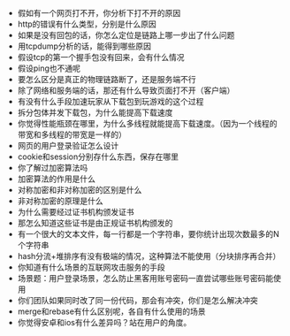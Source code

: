 + 假如有一个网页打不开，你分析下打不开的原因
+ http的错误有什么类型，分别是什么原因
+ 如果是没有回包的话，你怎么定位是链路上哪一步出了什么问题
+ 用tcpdump分析的话，能得到哪些原因
+ 假设tcp的第一个握手包没有回来，会有什么情况
+ 假设ping也不通呢
+ 要怎么区分是真正的物理链路断了，还是服务端不行
+ 除了网络和服务端的话，那还有什么导致页面打不开（客户端）
+ 有没有什么手段加速玩家从下载包到玩游戏的这个过程
+ 拆分包体并发下载包，为什么能提高下载速度
+ 你觉得性能瓶颈在哪里，为什么多线程就能提高下载速度。（因为一个线程的带宽和多线程的带宽是一样的）
+ 网页的用户登录验证怎么设计
+ cookie和session分别存什么东西，保存在哪里
+ 你了解过加密算法吗
+ 加密算法的作用是什么
+ 对称加密和非对称加密的区别是什么
+ 非对称加密的原理是什么
+ 为什么需要经过证书机构颁发证书
+  那怎么知道这些证书是由正规证书机构颁发的
+ 有一个很大的文本文件，每一行都是一个字符串，要你统计出现次数最多的N个字符串
+ hash分流+堆排序有没有极端的情况，这种算法不能使用（分块排序再合并）
+ 你知道有什么场景的互联网攻击服务的手段
+ 场景题：用户登录场景，怎么防止黑客用账号密码一直尝试哪些账号密码能使用
+ 你们团队如果同时改了同一份代码，那会有冲突，你们是怎么解决冲突
+ merge和rebase有什么区别呢，各自有什么使用的场景
+ 你觉得安卓和ios有什么差异吗？站在用户的角度。